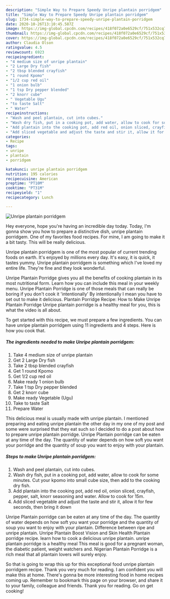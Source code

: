 ```yaml
---
description: "Simple Way to Prepare Speedy Unripe plantain porridgem"
title: "Simple Way to Prepare Speedy Unripe plantain porridgem"
slug: 1734-simple-way-to-prepare-speedy-unripe-plantain-porridgem
date: 2020-10-26T13:10:45.587Z
image: https://img-global.cpcdn.com/recipes/418f072a0e6529cf/751x532cq70/unripe-plantain-porridgem-recipe-main-photo.jpg
thumbnail: https://img-global.cpcdn.com/recipes/418f072a0e6529cf/751x532cq70/unripe-plantain-porridgem-recipe-main-photo.jpg
cover: https://img-global.cpcdn.com/recipes/418f072a0e6529cf/751x532cq70/unripe-plantain-porridgem-recipe-main-photo.jpg
author: Claudia Olson
ratingvalue: 4.5
reviewcount: 6923
recipeingredient:
- "4 medium size of unripe plantain"
- "2 Large Dry fish"
- "2 tbsp blended crayfish"
- "1 round Kpomo"
- "1/2 cup red oil"
- "1 onion bulb"
- "1 tsp Dry pepper blended"
- "2 knorr cube"
- " Vegetable Ugu"
- "to taste Salt"
- " Water"
recipeinstructions:
- "Wash and peel plantain, cut into cubes."
- "Wash dry fish, put in a cooking pot, add water, allow to cook for some minutes. Cut your kpomo into small cube size, then add to the cooking dry fish."
- "Add plantain into the cooking pot, add red oil, onion sliced, crayfish, pepper, salt, knorr seasoning and water. Allow to cook for 15m."
- "Add sliced vegetable and adjust the taste and stir it, allow it for few seconds, then bring it down"
categories:
- Recipe
tags:
- unripe
- plantain
- porridgem

katakunci: unripe plantain porridgem 
nutrition: 195 calories
recipecuisine: American
preptime: "PT10M"
cooktime: "PT31M"
recipeyield: "1"
recipecategory: Lunch

---
```



![Unripe plantain porridgem](https://img-global.cpcdn.com/recipes/418f072a0e6529cf/751x532cq70/unripe-plantain-porridgem-recipe-main-photo.jpg)

Hey everyone, hope you're having an incredible day today. Today, I'm gonna show you how to prepare a distinctive dish, unripe plantain porridgem. One of my favorites food recipes. For mine, I am going to make it a bit tasty. This will be really delicious.

Unripe plantain porridgem is one of the most popular of current trending foods on earth. It's enjoyed by millions every day. It's easy, it is quick, it tastes yummy. Unripe plantain porridgem is something which I've loved my entire life. They're fine and they look wonderful.

Unripe Plantain Porridge gives you all the benefits of cooking plantain in its most nutritional form. Learn how you can include this meal in your weekly menu. Unripe Plantain Porridge is one of those meals that can really be boring if you don&#39;t cook it &#39;intentionally&#39; By intentionally I mean you have to set out to make it delicious. Plantain Porridge Recipe: How to Make Unripe Plantain Porridge Unripe plantain porridge is a healthy meal for you, this is what the video is all about.


To get started with this recipe, we must prepare a few ingredients. You can have unripe plantain porridgem using 11 ingredients and 4 steps. Here is how you cook that.

<!--inarticleads1-->

##### The ingredients needed to make Unripe plantain porridgem:

1. Take 4 medium size of unripe plantain
1. Get 2 Large Dry fish
1. Take 2 tbsp blended crayfish
1. Get 1 round Kpomo
1. Get 1/2 cup red oil
1. Make ready 1 onion bulb
1. Take 1 tsp Dry pepper blended
1. Get 2 knorr cube
1. Make ready  Vegetable (Ugu)
1. Take to taste Salt
1. Prepare  Water


This delicious meal is usually made with unripe plantain. I mentioned preparing and eating unripe plantain the other day in my one of my post and some were surprised that they eat such so I decided to do a post about how to prepare unripe plantain porridge. Unripe Plantain porridge can be eaten at any time of the day. The quantity of water depends on how soft you want your porridge and the quantity of soup you want to enjoy with your plantain. 

<!--inarticleads2-->

##### Steps to make Unripe plantain porridgem:

1. Wash and peel plantain, cut into cubes.
1. Wash dry fish, put in a cooking pot, add water, allow to cook for some minutes. Cut your kpomo into small cube size, then add to the cooking dry fish.
1. Add plantain into the cooking pot, add red oil, onion sliced, crayfish, pepper, salt, knorr seasoning and water. Allow to cook for 15m.
1. Add sliced vegetable and adjust the taste and stir it, allow it for few seconds, then bring it down


Unripe Plantain porridge can be eaten at any time of the day. The quantity of water depends on how soft you want your porridge and the quantity of soup you want to enjoy with your plantain. Difference between ripe and unripe plantain. Unripe Plantain Boost Vision and Skin Health Plantain porridge recipe. learn how to cook a delicious unripe plantain. unripe plantain porridge is a healthy meal This meal is good for a pregnant woman, the diabetic patient, weight watchers and. Nigerian Plantain Porridge is a rich meal that all plantain lovers will surely enjoy. 

So that is going to wrap this up for this exceptional food unripe plantain porridgem recipe. Thank you very much for reading. I am confident you will make this at home. There's gonna be more interesting food in home recipes coming up. Remember to bookmark this page on your browser, and share it to your family, colleague and friends. Thank you for reading. Go on get cooking!
